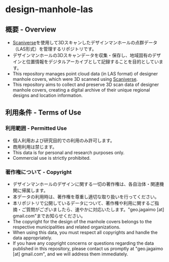 # design-manhole-las


## 概要 - Overview

- [Scaniverse](https://scaniverse.com)を使用して3Dスキャンしたデザインマンホールの点群データ（LAS形式）を管理するリポジトリです。
- デザインマンホールの3Dスキャンデータを収集・保存し、地域固有のデザインと位置情報をデジタルアーカイブとして記録することを目的としています。
- This repository manages point cloud data (in LAS format) of designer manhole covers, which were 3D scanned using [Scaniverse](https://scaniverse.com).
- This repository aims to collect and preserve 3D scan data of designer manhole covers, creating a digital archive of their unique regional designs and location information.


## 利用条件 - Terms of Use

### 利用範囲 - Permitted Use

- 個人利用および研究目的での利用のみ許可します。
- 商用利用は禁じます。
- This data is for personal and research purposes only.
- Commercial use is strictly prohibited.

### 著作権について - Copyright

- デザインマンホールのデザインに関する一切の著作権は、各自治体・関連機関に帰属します。
- 本データの利用時は、著作権を尊重し適切な取り扱いを行ってください。
- 本リポジトリで公開しているデータについて、著作権や利用に関するご指摘・ご質問がございましたら、速やかに対応いたします。"geo.jagaimo [at] gmail.com"までお知らせください。
- The copyright for the design of the manhole covers belongs to the respective municipalities and related organizations.
- When using this data, you must respect all copyrights and handle the data appropriately.
- If you have any copyright concerns or questions regarding the data published in this repository, please contact us promptly at "geo.jagaimo [at] gmail.com", and we will address them immediately.
